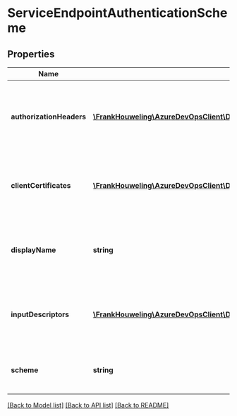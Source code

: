 # ServiceEndpointAuthenticationScheme

## Properties
Name | Type | Description | Notes
------------ | ------------- | ------------- | -------------
**authorizationHeaders** | [**\FrankHouweling\AzureDevOpsClient\DistributedTask\Model\AuthorizationHeader[]**](AuthorizationHeader.md) | Gets or sets the authorization headers of service endpoint authentication scheme. | [optional] 
**clientCertificates** | [**\FrankHouweling\AzureDevOpsClient\DistributedTask\Model\ClientCertificate[]**](ClientCertificate.md) | Gets or sets the certificates of service endpoint authentication scheme. | [optional] 
**displayName** | **string** | Gets or sets the display name for the service endpoint authentication scheme. | [optional] 
**inputDescriptors** | [**\FrankHouweling\AzureDevOpsClient\DistributedTask\Model\InputDescriptor[]**](InputDescriptor.md) | Gets or sets the input descriptors for the service endpoint authentication scheme. | [optional] 
**scheme** | **string** | Gets or sets the scheme for service endpoint authentication. | [optional] 

[[Back to Model list]](../README.md#documentation-for-models) [[Back to API list]](../README.md#documentation-for-api-endpoints) [[Back to README]](../README.md)


